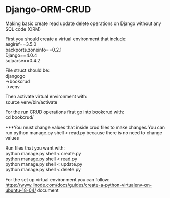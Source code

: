 # Django-ORM-CRUD
Making basic create read update delete operations on Django without any SQL code (ORM)

First you should create a virtual environment that include: <br />
asgiref==3.5.0 <br />
backports.zoneinfo==0.2.1 <br />
Django==4.0.4 <br />
sqlparse==0.4.2  

File struct should be: <br />
djangogo <br />
  ->bookcrud <br />
  ->venv <br />
   
Then activate virtual environment with: <br />
source venv/bin/activate

For the run CRUD operations first go into bookcrud with: <br />
cd bookcrud/

***You must change values that inside crud files to make changes
You can run 
python manage.py shell  < read.py
because there is no need to change values

Run files that you want with: <br />
python manage.py shell  < create.py  
python manage.py shell  < read.py  
python manage.py shell  < update.py <br />
python manage.py shell  < delete.py

For the set up virtual environment you can follow: <br />
https://www.linode.com/docs/guides/create-a-python-virtualenv-on-ubuntu-18-04/
document


